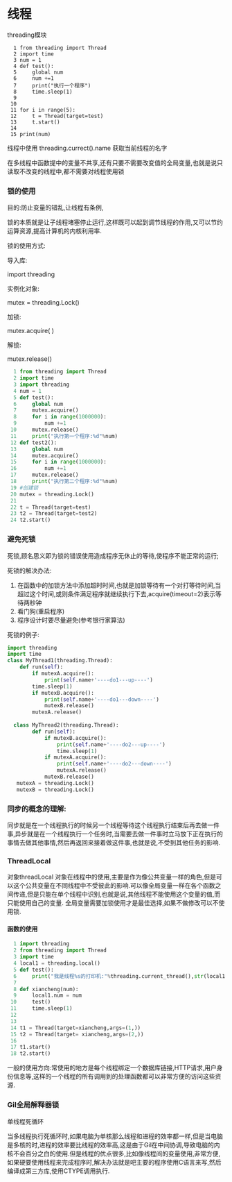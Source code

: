 # 线程

threading模块

```
  1 from threading import Thread
  2 import time
  3 num = 1
  4 def test():
  5     global num
  6     num +=1
  7     print("执行一个程序")
  8     time.sleep(1)
  9 
 10 
 11 for i in range(5):
 12     t = Thread(target=test)
 13     t.start()
 14 
 15 print(num)

```

线程中使用 threading.currect().name 获取当前线程的名字

在多线程中函数提中的变量不共享,还有只要不需要改变值的全局变量,也就是说只读取不改变的线程中,都不需要对线程使用锁



### 锁的使用

目的:防止变量的错乱,让线程有条例,

锁的本质就是让子线程堵塞停止运行,这样既可以起到调节线程的作用,又可以节约运算资源,提高计算机的内核利用率.

锁的使用方式:

导入库:

import threading 

实例化对象:

mutex = threading.Lock()

加锁:

mutex.acquire( )

解锁:

mutex.release()

```python
  1 from threading import Thread
  2 import time
  3 import threading
  4 num = 1
  5 def test():
  6     global num
  7     mutex.acquire()
  8     for i in range(1000000):
  9         num +=1
 10     mutex.release()
 11     print("执行第一个程序:%d"%num)
 12 def test2():
 13     global num
 14     mutex.acquire()
 15     for i in range(1000000):
 16         num +=1
 17     mutex.release()
 18     print("执行第二个程序:%d"%num)
 19 #创建锁
 20 mutex = threading.Lock()
 21 
 22 t = Thread(target=test)
 23 t2 = Thread(target=test2)
 24 t2.start()

```

### 避免死锁

死锁,顾名思义即为锁的错误使用造成程序无休止的等待,使程序不能正常的运行;

死锁的解决办法:

1. 在函数中的加锁方法中添加超时时间,也就是加锁等待有一个对打等待时间,当超过这个时间,或则条件满足程序就继续执行下去,acquire(timeout=2)表示等待两秒钟
2. 看门狗(重启程序)
3. 程序设计时要尽量避免(参考银行家算法)

死锁的例子:

```python
import threading
import time
class MyThread1(threading.Thread):
	def run(self):
		if mutexA.acquire():
			print(self.name+'----do1---up----')
        time.sleep(1)
        if mutexB.acquire():
        	print(self.name+'----do1---down----')
        	mutexB.release()
        mutexA.release()
        
  class MyThread2(threading.Thread):
        def run(self):
            if mutexB.acquire():
           		print(self.name+'----do2---up----')
            	time.sleep(1)
            if mutexA.acquire():
            	print(self.name+'----do2---down----')
            	mutexA.release()
            mutexB.release()
   mutexA = threading.Lock()
   mutexB = threading.Lock()
```

### 同步的概念的理解:

同步就是在一个线程执行的时候另一个线程等待这个线程执行结束后再去做一件事,异步就是在一个线程执行一个任务时,当需要去做一件事时立马放下正在执行的事情去做其他事情,然后再返回来接着做这件事,也就是说,不受到其他任务的影响.



### ThreadLocal 

对象threadLocal 对象在线程中的使用,主要是作为像公共变量一样的角色,但是可以这个公共变量在不同线程中不受彼此的影响.可以像全局变量一样在各个函数之间传递,但是只能在单个线程中识别,也就是说,其他线程不能使用这个变量的值,而只能使用自己的变量.  全局变量需要加锁使用才是最佳选择,如果不做修改可以不使用锁.



#### 函数的使用

```python
  1 import threading
  2 from threading import Thread
  3 import time
  4 local1 = threading.local()
  5 def test():
  6     print("我是线程%s的打印机:"%threading.current_thread(),str(local1.num))
  7 
  8 def xiancheng(num):
  9     local1.num = num
 10     test()
 11     time.sleep(1)
 12 
 13 
 14 t1 = Thread(target=xiancheng,args=(1,))
 15 t2 = Thread(target= xiancheng,args=(2,))
 16 
 17 t1.start()
 18 t2.start()

```

一般的使用方向:常使用的地方是每个线程绑定一个数据库链接,HTTP请求,用户身份信息等,这样的一个线程的所有调用到的处理函数都可以非常方便的访问这些资源.



### Gil全局解释器锁

单线程死循环



当多线程执行死循环时,如果电脑为单核那么线程和进程的效率都一样,但是当电脑是多核的时,进程的效率要比线程的效率高,这是由于Gil在中间协调,导致电脑的内核不会百分之白的使用.但是线程的优点很多,比如像线程间的变量使用,非常方便,如果硬要使用线程来完成程序时,解决办法就是吧主要的程序使用C语言来写,然后编译成第三方库,使用CTYPE调用执行.



